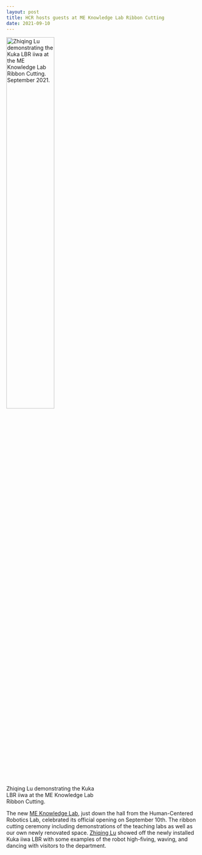```yaml
---
layout: post
title: HCR hosts guests at ME Knowledge Lab Ribbon Cutting
date: 2021-09-10
---
```

<div class="container">
  <img class="hover_box" style="width:50%" src="/images/lu-kuka2.jpg" alt="Zhiqing Lu demonstrating the Kuka LBR iiwa at the ME Knowledge Lab Ribbon Cutting. September 2021." >
  <div class="caption" style="width:50%; bottom:3%"><p>Zhiqing Lu demonstrating the Kuka LBR iiwa at the ME Knowledge Lab Ribbon Cutting.</p></div>
</div>

The new [ME Knowledge Lab](https://news.psu.edu/story/669468/2021/09/15/academics/ribbon-cutting-marks-new-era-mechanical-engineering-undergraduates), just down the hall from the Human-Centered Robotics Lab, celebrated its official opening on September 10th. The ribbon cutting ceremony including demonstrations of the teaching labs as well as our own newly renovated space. [Zhiqing Lu](https://psu-hcr.github.io/people/zhiqinglu) showed off the newly installed Kuka iiwa LBR with some examples of the robot high-fiving, waving, and dancing with visitors to the department.
